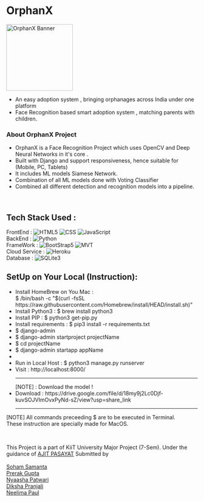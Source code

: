 # OrphanX
<img src="https://img.buzzfeed.com/buzzfeed-static/static/2023-02/1/3/asset/4512ce16c1ea/sub-buzz-1626-1675221020-32.jpg?resize=990:660" alt="OrphanX Banner" height="175px">
<ul>
    <li>An easy adoption system , bringing orphanages across India under one platform</li>
    <li>Face Recognition based smart adoption system , matching parents with children.</li>
</ul>

### About OrphanX Project 


<!-- <img src="https://i.morioh.com/f8c70ac378.png" alt="IBS Logo" height="300px" width="300px"> -->
- OrphanX is a Face Recognition Project which uses OpenCV and Deep Neural Networks in it's core .<br>
- Built with Django and support responsiveness, hence suitable for (Mobile, PC, Tablets) <br>
- It includes ML models Siamese Network. <br>
- Combination of all ML models done with Voting Classifier <br>
- Combined all different detection and recognition models into a pipeline. 
<br>

<!-- ## Deployed Project Link: https://soham-engage-ibs.herokuapp.com/ -->

## Tech Stack Used : <br>
FrontEnd : ![HTML5](https://img.shields.io/badge/-HTML5-000?&logo=html5&logoColor=E34F26)
           ![CSS](https://img.shields.io/badge/-CSS-000?&logo=css3&logoColor=1572B6)
           ![JavaScript](https://img.shields.io/badge/-JavaScript-000?&logo=JavaScript&logoColor=ddc508)
<br>
BackEnd : ![Python](https://img.shields.io/badge/-python-000?&logo=python&logoColor=B62829)
<br>
FrameWork : ![BootStrap5](https://img.shields.io/badge/-BootStrap5-000?&logo=bootstrap&logoColor=violet)
            ![MVT](https://img.shields.io/badge/-MVT-000?&logo=django&logoColor=green)
<br>
Cloud Service : ![Heroku](https://img.shields.io/badge/-Heroku-000?&logo=heroku&logoColor=violet)
<br>
Database : ![SQLite3](https://img.shields.io/badge/-SQLite3-000?&logo=sqlite&logoColor=lightblue)

## SetUp on Your Local (Instruction):
<ul>
    <li>Install HomeBrew on You Mac : <br>  $ /bin/bash -c "$(curl -fsSL https://raw.githubusercontent.com/Homebrew/install/HEAD/install.sh)" </li>
    <li>Install Python3 : $ brew install python3 </li>
    <li>Install PIP : $ python3 get-pip.py</li>
    <li>Install requirements : $ pip3 install -r requirements.txt</li>
    <li>$ django-admin</li>
    <li>$ django-admin startproject projectName</li>
    <li>$ cd projectName</li> 
    <li>$ django-admin startapp appName<li>
    <li>Run in Local Host : $ python3 manage.py runserver</li>
    <li>Visit : http://localhost:8000/ </li>
    <hr>
    [NOTE] : Download the model !
    <li>Download : https://drive.google.com/file/d/18my9j2Lc0Djf-kuvSOJVImOvxPyNd-sZ/view?usp=share_link </li>
    <hr>

</ul>

[NOTE] All commands preceeding $ are to be executed in Terminal. <br> These instruction are specially made for MacOS. <br>

<br>

This Project is a part of KiiT University Major Project (7-Sem). Under the guidance of [AJIT PASAYAT](https://www.linkedin.com/in/ajit-pasayat-41034165/) Submitted by <br>  
[Soham Samanta](https://www.linkedin.com/in/soham-samanta2000/) <br> 
[Prerak Gupta](https://www.linkedin.com/in/prerakgpa/) <br> 
[Nyaasha Patwari](https://www.linkedin.com/in/nyaashapatwari18/) <br> 
[Diksha Pranjali](https://www.linkedin.com/in/diksha-pranjali2407/) <br> 
[Neelima Paul](https://www.linkedin.com/in/neelimapaul385/) <br> 
